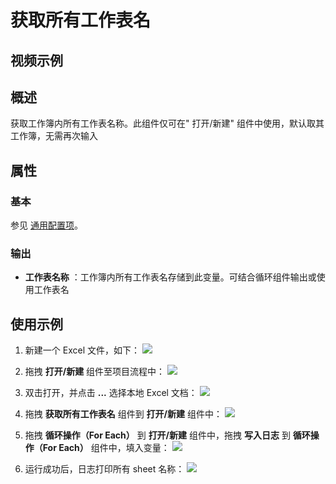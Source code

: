# 获取所有工作表名

## 视频示例

## 概述

获取工作簿内所有工作表名称。此组件仅可在&quot; 打开/新建&quot; 组件中使用，默认取其工作簿，无需再次输入

## 属性

### 基本

参见 [通用配置项](../Appendix/CommonConfigurationItems.md)。

### 输出

- **工作表名称** ：工作簿内所有工作表名存储到此变量。可结合循环组件输出或使用工作表名

## 使用示例

1. 新建一个 Excel 文件，如下：
![](https://docimages.blob.core.chinacloudapi.cn/images/Activities/GetWorksheetsName1.png)

2. 拖拽 **打开/新建** 组件至项目流程中：
![](https://docimages.blob.core.chinacloudapi.cn/images/Activities/OpenExcel1.png)

3. 双击打开，并点击 **...** 选择本地 Excel 文档：
![](https://docimages.blob.core.chinacloudapi.cn/images/Activities/OpenExcel2.png)

4. 拖拽 **获取所有工作表名** 组件到 **打开/新建** 组件中：
![](https://docimages.blob.core.chinacloudapi.cn/images/Activities/AutoFillRange1.png)

5. 拖拽 **循环操作（For Each）** 到 **打开/新建** 组件中，拖拽 **写入日志** 到 **循环操作（For Each）** 组件中，填入变量：
![](https://docimages.blob.core.chinacloudapi.cn/images/Activities/GetWorksheetsName2.png)

6. 运行成功后，日志打印所有 sheet 名称：
![](https://docimages.blob.core.chinacloudapi.cn/images/Activities/GetWorksheetsName3.png)
